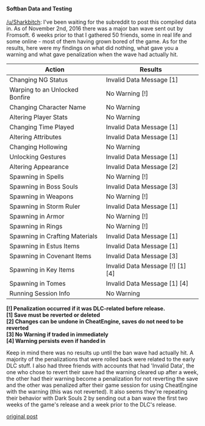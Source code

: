 #### Softban Data and Testing
[/u/Sharkbitch](https://www.reddit.com/user/Sharkbitch):
I've been waiting for the subreddit to post this compiled data in. As of November 2nd, 2016 there was a major ban wave sent out by Fromsoft. 6 weeks prior to that I gathered 50 friends, some in real life and some online - most of them having grown bored of the game. As for the results, here were my findings on what did nothing, what gave you a warning and what gave penalization when the wave had actually hit.

 Action | Results
------- | --------
Changing NG Status | Invalid Data Message [1]
Warping to an Unlocked Bonfire | No Warning [!]
Changing Character Name | No Warning
Altering Player Stats | No Warning
Changing Time Played | Invalid Data Message [1]
Altering Attributes | Invalid Data Message [1]
Changing Hollowing | No Warning
Unlocking Gestures | Invalid Data Message [1]
Altering Appearance | Invalid Data Message [2]
Spawning in Spells | No Warning [!]
Spawning in Boss Souls | Invalid Data Message [3]
Spawning in Weapons | No Warning [!]
Spawning in Storm Ruler | Invalid Data Message [1]
Spawning in Armor | No Warning [!]
Spawning in Rings | No Warning [!]
Spawning in Crafting Materials | Invalid Data Message [1]
Spawning in Estus Items | Invalid Data Message [1]
Spawning in Covenant Items | Invalid Data Message [3]
Spawning in Key Items | Invalid Data Message [!] [1] [4]
Spawning in Tomes | Invalid Data Message [1] [4]
Running Session Info | No Warning
**[!] Penalization occurred if it was DLC-related before release.  
[1] Save must be reverted or deleted  
[2] Changes can be undone in CheatEngine, saves do not need to be reverted  
[3] No Warning if traded in immediately  
[4] Warning persists even if handed in**  

Keep in mind there was no results up until the ban wave had actually hit. A majority of the penalizations that were rolled back were related to the early DLC stuff. I also had three friends with accounts that had 'Invalid Data', the one who chose to revert their save had the warning cleared up after a week, the other had their warning become a penalization for not reverting the save and the other was penalized after their game session for using CheatEngine with the warning (this was not reverted). It also seems they're repeating their behavior with Dark Souls 2 by sending out a ban wave the first two weeks of the game's release and a week prior to the DLC's release.

[original post](https://www.reddit.com/r/opensouls3/comments/5gc9cb/softban_data_and_testing/)

